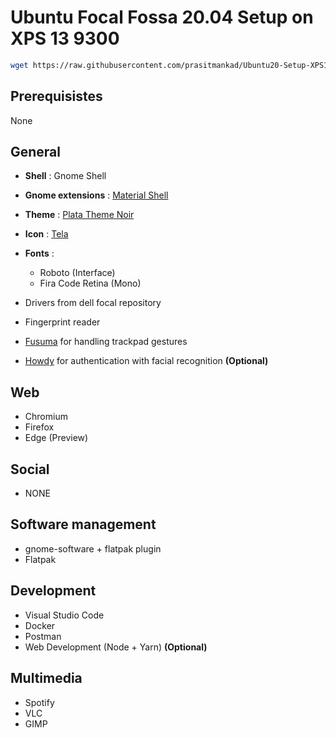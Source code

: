 # Ubuntu Focal Fossa 20.04 Setup on XPS 13 9300

```bash
wget https://raw.githubusercontent.com/prasitmankad/Ubuntu20-Setup-XPS13/master/setup.sh && sudo chmod +x setup.sh && ./setup.sh
```

## Prerequisistes

None

## General

- **Shell** : Gnome Shell
- **Gnome extensions** : [Material Shell](https://github.com/material-shell/material-shell)
- **Theme** : [Plata Theme Noir](https://gitlab.com/tista500/plata-theme)
- **Icon** : [Tela](https://github.com/vinceliuice/Tela-icon-theme)
- **Fonts** :
  - Roboto (Interface)
  - Fira Code Retina (Mono)

- Drivers from dell focal repository
- Fingerprint reader
- [Fusuma](https://github.com/iberianpig/fusuma) for handling trackpad gestures
- [Howdy](https://github.com/boltgolt/howdy) for authentication with facial recognition **(Optional)**


## Web

- Chromium
- Firefox
- Edge (Preview)

## Social

- NONE

## Software management

- gnome-software + flatpak plugin
- Flatpak

## Development

- Visual Studio Code
- Docker
- Postman
- Web Development (Node + Yarn) **(Optional)**
    
## Multimedia

- Spotify
- VLC
- GIMP

